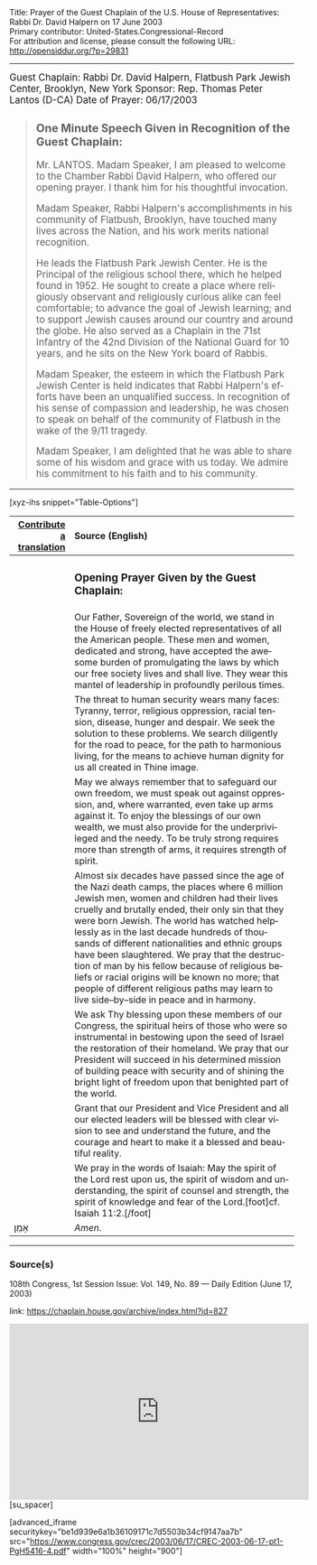 <html>
<head></head>
<body>
Title: Prayer of the Guest Chaplain of the U.S. House of Representatives: Rabbi Dr. David Halpern on 17 June 2003<br />
Primary contributor: United-States.Congressional-Record<br />
For attribution and license, please consult the following URL: <a href="http://opensiddur.org/?p=29831">http://opensiddur.org/?p=29831</a>
<p />
<hr />

<div class="english" lang="en" style="font-size:1.2em;">
Guest Chaplain: Rabbi Dr. David Halpern, Flatbush Park Jewish Center, Brooklyn, New York
Sponsor: Rep. Thomas Peter Lantos (D-CA)
Date of Prayer: 06/17/2003

<blockquote>
<h3>One Minute Speech Given in Recognition of the Guest Chaplain:</h3>

Mr. LANTOS. Madam Speaker, I am pleased to welcome to the Chamber Rabbi David Halpern, who offered our opening prayer. I thank him for his thoughtful invocation.

Madam Speaker, Rabbi Halpern's accomplishments in his community of Flatbush, Brooklyn, have touched many lives across the Nation, and his work merits national recognition.

He leads the Flatbush Park Jewish Center. He is the Principal of the religious school there, which he helped found in 1952. He sought to create a place where religiously observant and religiously curious alike can feel comfortable; to advance the goal of Jewish learning; and to support Jewish causes around our country and around the globe. He also served as a Chaplain in the 71st Infantry of the 42nd Division of the National Guard for 10 years, and he sits on the New York board of Rabbis.

Madam Speaker, the esteem in which the Flatbush Park Jewish Center is held indicates that Rabbi Halpern's efforts have been an unqualified success. In recognition of his sense of compassion and leadership, he was chosen to speak on behalf of the community of Flatbush in the wake of the 9/11 tragedy.

Madam Speaker, I am delighted that he was able to share some of his wisdom and grace with us today. We admire his commitment to his faith and to his community.
</blockquote>

</div>

<hr />

[xyz-ihs snippet="Table-Options"]<table style="margin-left: auto; margin-right: auto;" class="draggable">
<thead><tr><th id="x" style="text-align: right;"><a href="/contributing/upload/">Contribute a translation</a></th><th style="text-align: left;">Source (English)</th></tr></thead>
<tbody>
<tr><td style="vertical-align:top;">
<div class="liturgy" lang="he">

</span></div></td>
 
<td style="vertical-align:top;">
<div class="english" lang="en">
<h3>Opening Prayer Given by the Guest Chaplain:</h3>
</div></td></tr>

<tr><td style="vertical-align:top;">
<div class="liturgy" lang="he">

</span></div></td>
 
<td style="vertical-align:top;">
<div class="english" lang="en">
Our Father, Sovereign of the world, 
we stand in the House 
of freely elected representatives 
of all the American people. 
These men and women, 
dedicated and strong, 
have accepted the awesome burden 
of promulgating the laws 
by which our free society lives 
and shall live. 
They wear this mantel of leadership 
in profoundly perilous times.
</div></td></tr>


<tr><td style="vertical-align:top;">
<div class="liturgy" lang="he">

</span></div></td>
 
<td style="vertical-align:top;">
<div class="english" lang="en">
The threat to human security 
wears many faces: 
Tyranny, 
terror, 
religious oppression, 
racial tension, 
disease, 
hunger 
and despair. 
We seek the solution to these problems. 
We search diligently for the road to peace, 
for the path to harmonious living, 
for the means to achieve human dignity 
for us all created in Thine image.
</div></td></tr>


<tr><td style="vertical-align:top;">
<div class="liturgy" lang="he">

</span></div></td>
 
<td style="vertical-align:top;">
<div class="english" lang="en">
May we always remember 
that to safeguard our own freedom, 
we must speak out against oppression,
and, where warranted, even take up arms against it. 
To enjoy the blessings of our own wealth, 
we must also provide for the underprivileged and the needy. 
To be truly strong requires more than strength of arms, 
it requires strength of spirit.
</div></td></tr>


<tr><td style="vertical-align:top;">
<div class="liturgy" lang="he">

</span></div></td>
 
<td style="vertical-align:top;">
<div class="english" lang="en">
Almost six decades have passed
since the age of the Nazi death camps, 
the places where 6 million Jewish men, women and children 
had their lives cruelly and brutally ended, 
their only sin that they were born Jewish. 
The world has watched helplessly 
as in the last decade 
hundreds of thousands 
of different nationalities 
and ethnic groups 
have been slaughtered. 
We pray 
that the destruction of man 
by his fellow 
because of religious beliefs 
or racial origins 
will be known no more; 
that people of different religious paths 
may learn to live side–by–side 
in peace 
and in harmony.
</div></td></tr>


<tr><td style="vertical-align:top;">
<div class="liturgy" lang="he">

</span></div></td>
 
<td style="vertical-align:top;">
<div class="english" lang="en">
We ask Thy blessing 
upon these members of our Congress, 
the spiritual heirs of those who were so instrumental 
in bestowing upon the seed of Israel 
the restoration of their homeland. 
We pray 
that our President will succeed 
in his determined mission 
of building peace with security 
and of shining the bright light of freedom 
upon that benighted part of the world.
</div></td></tr>


<tr><td style="vertical-align:top;">
<div class="liturgy" lang="he">

</span></div></td>
 
<td style="vertical-align:top;">
<div class="english" lang="en">
Grant that our President 
and Vice President 
and all our elected leaders 
will be blessed with clear vision 
to see and understand the future, 
and the courage and heart 
to make it a blessed and beautiful reality.
</div></td></tr>


<tr><td style="vertical-align:top;">
<div class="liturgy" lang="he">

</span></div></td>
 
<td style="vertical-align:top;">
<div class="english" lang="en">
We pray in the words of Isaiah: 
May the spirit of the Lord rest upon us, 
the spirit of wisdom and understanding, 
the spirit of counsel and strength, 
the spirit of knowledge and fear of the Lord.[foot]cf. Isaiah 11:2.[/foot] 
</div></td></tr>


<tr><td style="vertical-align:top;">
<div class="liturgy" lang="he">
אָמֵן׃
</span></div></td>
 
<td style="vertical-align:top;">
<div class="english" lang="en">
<em>Amen</em>.
</div></td></tr>
</tbody></table>

<hr />

<h3>Source(s)</h3>

108th Congress, 1st Session
Issue: Vol. 149, No. 89 — Daily Edition (June 17, 2003)

link: <a href="https://chaplain.house.gov/archive/index.html?id=827">https://chaplain.house.gov/archive/index.html?id=827</a>

<iframe width=530 height=312 src='https://www.c-span.org/video/standalone/?c4507010/user-clip-rabbi-david-halpern-flatbush-park-jewish-center-brooklyn-ny' allowfullscreen='allowfullscreen' frameborder=0></iframe>[su_spacer]

[advanced_iframe securitykey="be1d939e6a1b36109171c7d5503b34cf9147aa7b" src="https://www.congress.gov/crec/2003/06/17/CREC-2003-06-17-pt1-PgH5416-4.pdf" width="100%" height="900"]
</body>
</html>
